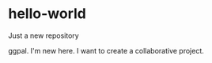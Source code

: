 # hello-world
Just a new repository

ggpal. I'm new here. I want to create a collaborative project.
